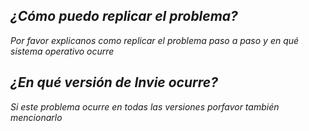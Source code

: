 ## *¿Cómo puedo replicar el problema?*
*Por favor explicanos como replicar el problema paso a paso y en qué sistema operativo ocurre*
## *¿En qué versión de Invie ocurre?*
*Si este problema ocurre en todas las versiones porfavor también mencionarlo*
